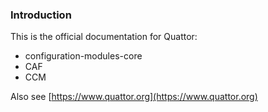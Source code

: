 ### Introduction

This is the official documentation for Quattor:

 - configuration-modules-core
 - CAF
 - CCM

Also see [https://www.quattor.org](https://www.quattor.org)
